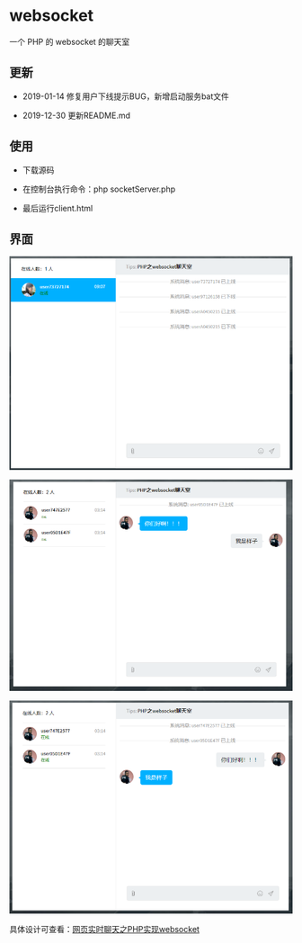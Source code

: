 # websocket
一个 PHP 的 websocket 的聊天室

## 更新

- 2019-01-14 修复用户下线提示BUG，新增启动服务bat文件

- 2019-12-30 更新README.md

## 使用

- 下载源码

- 在控制台执行命令：php socketServer.php

- 最后运行client.html

## 界面

![图三](screenshot/3.png)

![图一](screenshot/1.png)

![图二](screenshot/2.png)

具体设计可查看：[网页实时聊天之PHP实现websocket](https://www.cnblogs.com/yang-2018/p/10762565.html)
